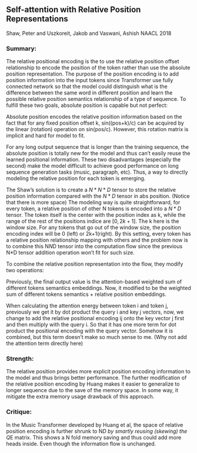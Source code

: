 ## Self-attention with Relative Position Representations
Shaw, Peter and Uszkoreit, Jakob and Vaswani, Ashish
NAACL 2018

### Summary:
The relative positional encoding is the to use the relative position offset relationship to encode the position of the token rather than use the absolute position representation. The purpose of the position encoding is to add position information into the input tokens since Transformer use fully connected network so that the model could distinguish what is the difference between the same word in different position and learn the possible relative position semantics relationship of a type of sequence. To fulfill these two goals, absolute position is capable but not perfect:

Absolute position encodes the relative position information based on the fact that for any fixed position offset k, sin((pos+k)/c) can be acquired by the linear (rotation) operation on sin(pos/c). However, this rotation matrix is implicit and hard for model to fit.

For any long output sequence that is longer than the training sequence, the absolute position is totally new for the model and thus can’t easily reuse the learned positional information.
These two disadvantages (especially the second) make the model difficult to achieve good performance on long sequence generation tasks (music, paragraph, etc). Thus, a way to directly modeling the relative position for each token is emerging.

The Shaw’s solution is to create a $N*N*D$ tensor to store the relative position information compared with the $N*D$ tensor in abs position. (Notice that there is more space) The modeling way is quite straightforward, for every token, a relative position of other N tokens is encoded into a $N*D$ tensor. The token itself is the center with the position index as k, while the range of the rest of the positions indice are $[0,2k+1]$. The k here is the window size. For any tokens that go out of the window size, the position encoding index will be 0 (left) or 2k+1(right). By this setting, every token has a relative position relationship mapping with others and the problem now is to combine this N*N*D tensor into the computation flow since the previous N*D tensor addition operation won’t fit for such size.

To combine the relative position representation into the flow, they modify two operations:

Previously, the final output value is the attention-based weighted sum of different tokens semantics embeddings. Now, it modified to be the weighted sum of different tokens semantics + relative position embeddings.

When calculating the attention energy between token i and token j, previously we get it by dot product the query i and key j vectors, now, we change to add the relative positional encoding ij onto the key vector j first and then multiply with the query i. So that it has one more term for dot product the positional encoding with the query vector. Somehow it is combined, but this term doesn’t make so much sense to me. (Why not add the attention term directly here)

### Strength:
The relative position provides more explicit position encoding information to the model and thus brings better performance. The further modification of the relative position encoding by Huang makes it easier to generalize to longer sequence due to the save of the memory space. In some way, it mitigate the extra memory usage drawback of this approach.
  
### Critique:
In the Music Transformer developed by Huang et al, the space of relative position encoding is further shrunk to N*D by smartly reusing (skewing) the Q*E matrix. This shows a N fold memory saving and thus could add more heads inside. Even though the information flow is unchanged. 
